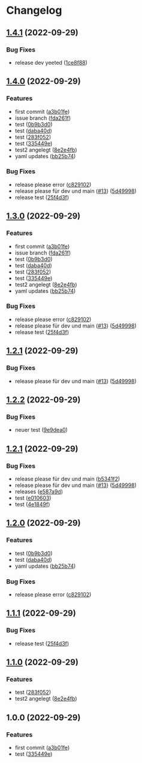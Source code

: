 # Changelog

## [1.4.1](https://github.com/cc-pmay/changelog-test/compare/v1.4.0...v1.4.1) (2022-09-29)


### Bug Fixes

* release dev yeeted ([1ce8f88](https://github.com/cc-pmay/changelog-test/commit/1ce8f880f37e1b795afc57717435ed18ec3c65fd))

## [1.4.0](https://github.com/cc-pmay/changelog-test/compare/v1.3.0...v1.4.0) (2022-09-29)


### Features

* first commit ([a3b01fe](https://github.com/cc-pmay/changelog-test/commit/a3b01fef70ff9ddaed4674d754ea4b44a8938e8a))
* issue branch ([fda261f](https://github.com/cc-pmay/changelog-test/commit/fda261f1ee5b63c9a78c1c442252229c372a014d))
* test ([0b9b3d0](https://github.com/cc-pmay/changelog-test/commit/0b9b3d036d7aca10e4b1d1de44b9558126900c31))
* test ([daba40d](https://github.com/cc-pmay/changelog-test/commit/daba40db98a45404a755d1d944632f329e0e8173))
* test ([283f052](https://github.com/cc-pmay/changelog-test/commit/283f052e4083f618ceb7773cb44c218527cce4af))
* test ([335449e](https://github.com/cc-pmay/changelog-test/commit/335449e15d2d57dc0873f8682f408153b189b6ec))
* test2 angelegt ([8e2e4fb](https://github.com/cc-pmay/changelog-test/commit/8e2e4fb1cfeca308ef3561dd59b3a0f426887fad))
* yaml updates ([bb25b74](https://github.com/cc-pmay/changelog-test/commit/bb25b741f5242b3361c3a6ac6301184b74140704))


### Bug Fixes

* release please error ([c829102](https://github.com/cc-pmay/changelog-test/commit/c829102a8cdfc22604d6306ae40005e40e01551a))
* release please für dev und main ([#13](https://github.com/cc-pmay/changelog-test/issues/13)) ([5d49998](https://github.com/cc-pmay/changelog-test/commit/5d49998e5bb805ea959371d9db1133a03f50c00a))
* release test ([25f4d3f](https://github.com/cc-pmay/changelog-test/commit/25f4d3f18eec3d1665214657139bf3e7028fd119))

## [1.3.0](https://github.com/cc-pmay/changelog-test/compare/v1.2.1...v1.3.0) (2022-09-29)


### Features

* first commit ([a3b01fe](https://github.com/cc-pmay/changelog-test/commit/a3b01fef70ff9ddaed4674d754ea4b44a8938e8a))
* issue branch ([fda261f](https://github.com/cc-pmay/changelog-test/commit/fda261f1ee5b63c9a78c1c442252229c372a014d))
* test ([0b9b3d0](https://github.com/cc-pmay/changelog-test/commit/0b9b3d036d7aca10e4b1d1de44b9558126900c31))
* test ([daba40d](https://github.com/cc-pmay/changelog-test/commit/daba40db98a45404a755d1d944632f329e0e8173))
* test ([283f052](https://github.com/cc-pmay/changelog-test/commit/283f052e4083f618ceb7773cb44c218527cce4af))
* test ([335449e](https://github.com/cc-pmay/changelog-test/commit/335449e15d2d57dc0873f8682f408153b189b6ec))
* test2 angelegt ([8e2e4fb](https://github.com/cc-pmay/changelog-test/commit/8e2e4fb1cfeca308ef3561dd59b3a0f426887fad))
* yaml updates ([bb25b74](https://github.com/cc-pmay/changelog-test/commit/bb25b741f5242b3361c3a6ac6301184b74140704))


### Bug Fixes

* release please error ([c829102](https://github.com/cc-pmay/changelog-test/commit/c829102a8cdfc22604d6306ae40005e40e01551a))
* release please für dev und main ([#13](https://github.com/cc-pmay/changelog-test/issues/13)) ([5d49998](https://github.com/cc-pmay/changelog-test/commit/5d49998e5bb805ea959371d9db1133a03f50c00a))
* release test ([25f4d3f](https://github.com/cc-pmay/changelog-test/commit/25f4d3f18eec3d1665214657139bf3e7028fd119))

## [1.2.1](https://github.com/cc-pmay/changelog-test/compare/v1.2.0...v1.2.1) (2022-09-29)


### Bug Fixes

* release please für dev und main ([#13](https://github.com/cc-pmay/changelog-test/issues/13)) ([5d49998](https://github.com/cc-pmay/changelog-test/commit/5d49998e5bb805ea959371d9db1133a03f50c00a))

## [1.2.2](https://github.com/cc-pmay/changelog-test/compare/v1.2.1...v1.2.2) (2022-09-29)


### Bug Fixes

* neuer test ([9e9dea0](https://github.com/cc-pmay/changelog-test/commit/9e9dea06f676dae7c2699370972a9f9a36c6ab91))

## [1.2.1](https://github.com/cc-pmay/changelog-test/compare/v1.2.0...v1.2.1) (2022-09-29)


### Bug Fixes

* release please für dev und main ([b5341f2](https://github.com/cc-pmay/changelog-test/commit/b5341f293c4955a7cba80bed60c244229c3d46c2))
* release please für dev und main ([#13](https://github.com/cc-pmay/changelog-test/issues/13)) ([5d49998](https://github.com/cc-pmay/changelog-test/commit/5d49998e5bb805ea959371d9db1133a03f50c00a))
* releases ([e587a9d](https://github.com/cc-pmay/changelog-test/commit/e587a9dd47ebbfdfb479440ac950e1a4bef57f2a))
* test ([e010603](https://github.com/cc-pmay/changelog-test/commit/e0106030d05aff7d1655a92f283249fe06d412c1))
* test ([4e1849f](https://github.com/cc-pmay/changelog-test/commit/4e1849fb6cc60b8f887bb6fe58f8968939f9f203))

## [1.2.0](https://github.com/cc-pmay/changelog-test/compare/v1.1.1...v1.2.0) (2022-09-29)


### Features

* test ([0b9b3d0](https://github.com/cc-pmay/changelog-test/commit/0b9b3d036d7aca10e4b1d1de44b9558126900c31))
* test ([daba40d](https://github.com/cc-pmay/changelog-test/commit/daba40db98a45404a755d1d944632f329e0e8173))
* yaml updates ([bb25b74](https://github.com/cc-pmay/changelog-test/commit/bb25b741f5242b3361c3a6ac6301184b74140704))


### Bug Fixes

* release please error ([c829102](https://github.com/cc-pmay/changelog-test/commit/c829102a8cdfc22604d6306ae40005e40e01551a))

## [1.1.1](https://github.com/cc-pmay/changelog-test/compare/v1.1.0...v1.1.1) (2022-09-29)


### Bug Fixes

* release test ([25f4d3f](https://github.com/cc-pmay/changelog-test/commit/25f4d3f18eec3d1665214657139bf3e7028fd119))

## [1.1.0](https://github.com/cc-pmay/changelog-test/compare/v1.0.0...v1.1.0) (2022-09-29)


### Features

* test ([283f052](https://github.com/cc-pmay/changelog-test/commit/283f052e4083f618ceb7773cb44c218527cce4af))
* test2 angelegt ([8e2e4fb](https://github.com/cc-pmay/changelog-test/commit/8e2e4fb1cfeca308ef3561dd59b3a0f426887fad))

## 1.0.0 (2022-09-29)


### Features

* first commit ([a3b01fe](https://github.com/cc-pmay/changelog-test/commit/a3b01fef70ff9ddaed4674d754ea4b44a8938e8a))
* test ([335449e](https://github.com/cc-pmay/changelog-test/commit/335449e15d2d57dc0873f8682f408153b189b6ec))
